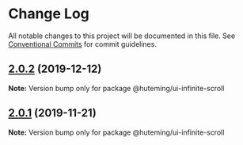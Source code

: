 # Change Log

All notable changes to this project will be documented in this file.
See [Conventional Commits](https://conventionalcommits.org) for commit guidelines.

## [2.0.2](https://github.com/huteming/huteming-ui/compare/@huteming/ui-infinite-scroll@2.0.1...@huteming/ui-infinite-scroll@2.0.2) (2019-12-12)

**Note:** Version bump only for package @huteming/ui-infinite-scroll





## [2.0.1](https://github.com/huteming/huteming-ui/compare/@huteming/ui-infinite-scroll@2.0.0...@huteming/ui-infinite-scroll@2.0.1) (2019-11-21)

**Note:** Version bump only for package @huteming/ui-infinite-scroll
